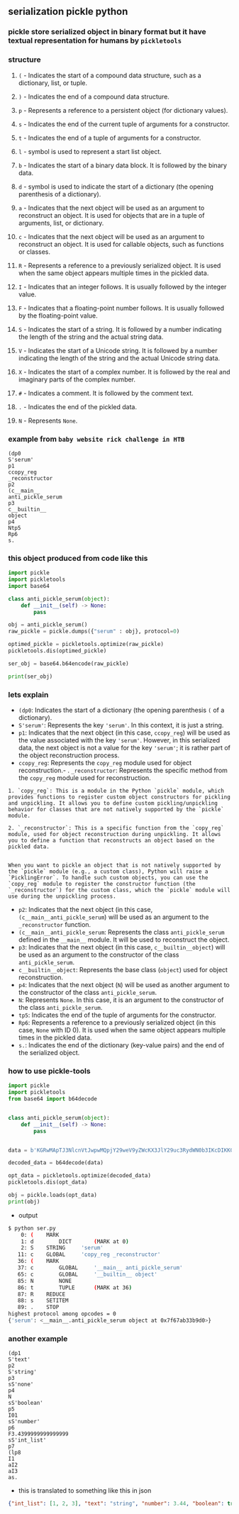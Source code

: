
## serialization pickle python 

### pickle store serialized object in binary format but it have textual representation for humans by `pickletools`

### structure 
1. `(` - Indicates the start of a compound data structure, such as a dictionary, list, or tuple.
    
2. `)` - Indicates the end of a compound data structure.
    
3.  `p` - Represents a reference to a persistent object (for dictionary values).
    
5. `s` - Indicates the end of the current tuple of arguments for a constructor.
    
6. `t` - Indicates the end of a tuple of arguments for a constructor.
    
7. `l` - symbol is used to represent a start list object.
    
8. `b` - Indicates the start of a binary data block. It is followed by the binary data.
    
9.  `d` - symbol is used to indicate the start of a dictionary (the opening parenthesis of a dictionary).
    
10. `a` - Indicates that the next object will be used as an argument to reconstruct an object. It is used for objects that are in a tuple of arguments, list, or dictionary.
    
11. `c` - Indicates that the next object will be used as an argument to reconstruct an object. It is used for callable objects, such as functions or classes.
    
12. `R` - Represents a reference to a previously serialized object. It is used when the same object appears multiple times in the pickled data.
    
13. `I` - Indicates that an integer follows. It is usually followed by the integer value.
    
14. `F` - Indicates that a floating-point number follows. It is usually followed by the floating-point value.
    
15. `S` - Indicates the start of a string. It is followed by a number indicating the length of the string and the actual string data.
    
16. `V` - Indicates the start of a Unicode string. It is followed by a number indicating the length of the string and the actual Unicode string data.
    
17. `X` - Indicates the start of a complex number. It is followed by the real and imaginary parts of the complex number.
    
18. `#` - Indicates a comment. It is followed by the comment text.
    
19. `.` - Indicates the end of the pickled data.
20. `N` - Represents `None`.



### example from `baby website rick challenge in HTB` 

```
(dp0
S'serum'
p1
ccopy_reg
_reconstructor
p2
(c__main__
anti_pickle_serum
p3
c__builtin__
object
p4
Ntp5
Rp6
s.
```

### this object produced from code like this 
```python
import pickle
import pickletools
import base64

class anti_pickle_serum(object):
    def __init__(self) -> None:
        pass

obj = anti_pickle_serum()
raw_pickle = pickle.dumps({"serum" : obj}, protocol=0)

optimed_pickle = pickletools.optimize(raw_pickle)
pickletools.dis(optimed_pickle)

ser_obj = base64.b64encode(raw_pickle)

print(ser_obj)
```

### lets explain 

-  `(dp0`: Indicates the start of a dictionary (the opening parenthesis `(` of a dictionary).
-  `S'serum'`: Represents the key `'serum'`. In this context, it is just a string.
-  `p1`: Indicates that the next object (in this case, `ccopy_reg`) will be used as the value associated with the key `'serum'`. However, in this serialized data, the next object is not a value for the key `'serum'`; it is rather part of the object reconstruction process.
-  `ccopy_reg`: Represents the `copy_reg` module used for object reconstruction.- . `_reconstructor`: Represents the specific method from the `copy_reg` module used for reconstruction.

```
1. `copy_reg`: This is a module in the Python `pickle` module, which provides functions to register custom object constructors for pickling and unpickling. It allows you to define custom pickling/unpickling behavior for classes that are not natively supported by the `pickle` module.
    
2. `_reconstructor`: This is a specific function from the `copy_reg` module, used for object reconstruction during unpickling. It allows you to define a function that reconstructs an object based on the pickled data.
    

When you want to pickle an object that is not natively supported by the `pickle` module (e.g., a custom class), Python will raise a `PicklingError`. To handle such custom objects, you can use the `copy_reg` module to register the constructor function (the `_reconstructor`) for the custom class, which the `pickle` module will use during the unpickling process.
```

- `p2`: Indicates that the next object (in this case, `(c__main__anti_pickle_serum`) will be used as an argument to the `_reconstructor` function.
- `(c__main__anti_pickle_serum`: Represents the class `anti_pickle_serum` defined in the `__main__` module. It will be used to reconstruct the object.
- `p3`: Indicates that the next object (in this case, `c__builtin__object`) will be used as an argument to the constructor of the class `anti_pickle_serum`.
- `c__builtin__object`: Represents the base class (`object`) used for object reconstruction.
- `p4`: Indicates that the next object (`N`) will be used as another argument to the constructor of the class `anti_pickle_serum`.
- `N`: Represents `None`. In this case, it is an argument to the constructor of the class `anti_pickle_serum`.
- `tp5`: Indicates the end of the tuple of arguments for the constructor.
- `Rp6`: Represents a reference to a previously serialized object (in this case, `None` with ID 0). It is used when the same object appears multiple times in the pickled data.
- `s.`: Indicates the end of the dictionary (key-value pairs) and the end of the serialized object.

### how to use pickle-tools 
```python
import pickle
import pickletools
from base64 import b64decode


class anti_pickle_serum(object):
    def __init__(self) -> None:
        pass


data = b'KGRwMApTJ3NlcnVtJwpwMQpjY29weV9yZWcKX3JlY29uc3RydWN0b3IKcDIKKGNfX21haW5fXwphbnRpX3BpY2tsZV9zZXJ1bQpwMwpjX19idWlsdGluX18Kb2JqZWN0CnA0Ck50cDUKUnA2CnMu' #this is the serialized object but base64 encoded 

decoded_data = b64decode(data)

opt_data = pickletools.optimize(decoded_data)
pickletools.dis(opt_data)

obj = pickle.loads(opt_data)
print(obj)
```

- output
```bash
$ python ser.py   
    0: (    MARK
    1: d        DICT       (MARK at 0)
    2: S    STRING     'serum'
   11: c    GLOBAL     'copy_reg _reconstructor'
   36: (    MARK
   37: c        GLOBAL     '__main__ anti_pickle_serum'
   65: c        GLOBAL     '__builtin__ object'
   85: N        NONE
   86: t        TUPLE      (MARK at 36)
   87: R    REDUCE
   88: s    SETITEM
   89: .    STOP
highest protocol among opcodes = 0
{'serum': <__main__.anti_pickle_serum object at 0x7f67ab33b9d0>}
```

### another example 

```
(dp1
S'text'
p2
S'string'
p3
sS'none'
p4
N
sS'boolean'
p5
I01
sS'number'
p6
F3.4399999999999999
sS'int_list'
p7
(lp8
I1
aI2
aI3
as.
```

- this is translated to something like this in json
```json
{"int_list": [1, 2, 3], "text": "string", "number": 3.44, "boolean": true, "none": null}
```
